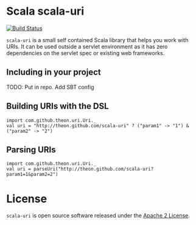 # Scala scala-uri

[![Build Status](https://secure.travis-ci.org/theon/scala-uri.png?branch=master)](https://travis-ci.org/theon/scala-uri)

`scala-uri` is a small self contained Scala library that helps you work with URIs. It can be used outside a servlet environment as it has zero dependencies on the servlet spec or existing web frameworks.

## Including in your project

TODO: Put in repo. Add SBT config

## Building URIs with the DSL

    import com.github.theon.uri.Uri._
    val uri = "http://theon.github.com/scala-uri" ? ("param1" -> "1") & ("param2" -> "2")

## Parsing URIs

    import com.github.theon.uri.Uri._
    val uri = parseUri("http://theon.github.com/scala-uri?param1=1&param2=2")

# License

`scala-uri` is open source software released under the [Apache 2 License](http://www.apache.org/licenses/LICENSE-2.0).
